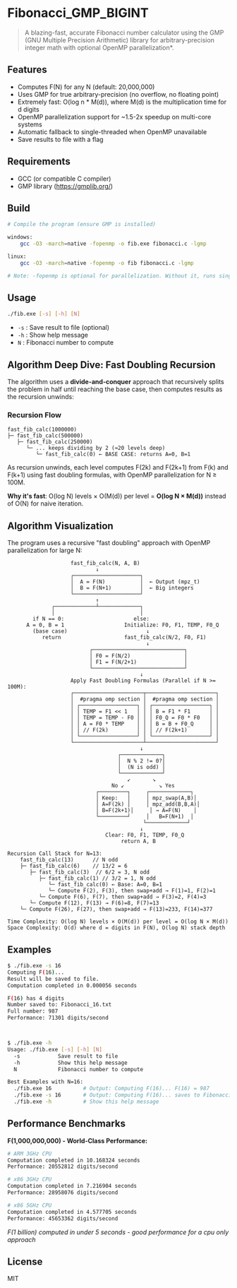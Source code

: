 # Fibonacci_GMP_BIGINT

>A blazing-fast, accurate Fibonacci number calculator using the GMP (GNU Multiple Precision Arithmetic) library for arbitrary-precision integer math with optional OpenMP parallelization*.


## Features
- Computes F(N) for any N (default: 20,000,000)
- Uses GMP for true arbitrary-precision (no overflow, no floating point)
- Extremely fast: O(log n * M(d)), where M(d) is the multiplication time for d digits
- OpenMP parallelization support for ~1.5-2x speedup on multi-core systems
- Automatic fallback to single-threaded when OpenMP unavailable
- Save results to file with a flag

## Requirements
- GCC (or compatible C compiler)
- GMP library (https://gmplib.org/)

## Build

```sh
# Compile the program (ensure GMP is installed)

windows:
    gcc -O3 -march=native -fopenmp -o fib.exe fibonacci.c -lgmp

linux:
    gcc -O3 -march=native -fopenmp -o fib fibonacci.c -lgmp

# Note: -fopenmp is optional for parallelization. Without it, runs single-threaded.
```

## Usage

```sh
./fib.exe [-s] [-h] [N]
```
- `-s` : Save result to file (optional)
- `-h` : Show help message
- `N`  : Fibonacci number to compute

## Algorithm Deep Dive: Fast Doubling Recursion

The algorithm uses a **divide-and-conquer** approach that recursively splits the problem in half until reaching the base case, then computes results as the recursion unwinds:

### Recursion Flow
```
fast_fib_calc(1000000)
├─ fast_fib_calc(500000)
   ├─ fast_fib_calc(250000)
      └─ ... keeps dividing by 2 (≈20 levels deep)
         └─ fast_fib_calc(0) ← BASE CASE: returns A=0, B=1
```

As recursion unwinds, each level computes F(2k) and F(2k+1) from F(k) and F(k+1) using fast doubling formulas, with OpenMP parallelization for N ≥ 100M.

**Why it's fast**: O(log N) levels × O(M(d)) per level = **O(log N × M(d))** instead of O(N) for naive iteration.

## Algorithm Visualization

The program uses a recursive "fast doubling" approach with OpenMP parallelization for large N:

```
                    fast_fib_calc(N, A, B)
                            ↓
                    ┌─────────────────────┐
                    │  A = F(N)           │  ← Output (mpz_t)
                    │  B = F(N+1)         │  ← Big integers
                    └─────────────────────┘
                            ↑
              ┌─────────────┴─────────────┐
              │                           │
        if N == 0:                      else:
      A = 0, B = 1                   Initialize: F0, F1, TEMP, F0_Q
        (base case)                         ↓
           return                    fast_fib_calc(N/2, F0, F1)
                                            ↓
                          ┌─────────────────────────────┐
                          │ F0 = F(N/2)                 │
                          │ F1 = F(N/2+1)               │
                          └─────────────────────────────┘
                                          ↓
                    Apply Fast Doubling Formulas (Parallel if N >= 100M):
                    ┌──────────────────────┬──────────────────────┐
                    │  #pragma omp section │  #pragma omp section │
                    │ ┌──────────────────┐ │ ┌──────────────────┐ │
                    │ │ TEMP = F1 << 1   │ │ │ B = F1 * F1      │ │
                    │ │ TEMP = TEMP - F0 │ │ │ F0_Q = F0 * F0   │ │
                    │ │ A = F0 * TEMP    │ │ │ B = B + F0_Q     │ │
                    │ │ // F(2k)         │ │ │ // F(2k+1)       │ │
                    │ └──────────────────┘ │ └──────────────────┘ │
                    └──────────────────────┴──────────────────────┘
                                          ↓
                                   ┌─────────────┐
                                   │  N % 2 != 0?│
                                   │  (N is odd) │
                                   └─────────────┘
                                      ↙       ↘
                                 No ↙           ↘ Yes
                            ┌─────────┐     ┌─────────────┐
                            │ Keep:   │     │ mpz_swap(A,B)│
                            │ A=F(2k) │     │ mpz_add(B,B,A)│
                            │ B=F(2k+1)│     │ → A=F(N)    │
                            └─────────┘     │   B=F(N+1)  │
                                           └─────────────┘
                                          ↓
                               Clear: F0, F1, TEMP, F0_Q
                                    return A, B

Recursion Call Stack for N=13:
    fast_fib_calc(13)      // N odd
    ├─ fast_fib_calc(6)    // 13/2 = 6
       ├─ fast_fib_calc(3)  // 6/2 = 3, N odd  
          ├─ fast_fib_calc(1) // 3/2 = 1, N odd
             └─ fast_fib_calc(0) ← Base: A=0, B=1
             └─ Compute F(2), F(3), then swap+add → F(1)=1, F(2)=1
          └─ Compute F(6), F(7), then swap+add → F(3)=2, F(4)=3  
       └─ Compute F(12), F(13) → F(6)=8, F(7)=13
    └─ Compute F(26), F(27), then swap+add → F(13)=233, F(14)=377

Time Complexity: O(log N) levels × O(M(d)) per level = O(log N × M(d))
Space Complexity: O(d) where d = digits in F(N), O(log N) stack depth
```

## Examples

```sh
$ ./fib.exe -s 16
Computing F(16)...
Result will be saved to file.
Computation completed in 0.000056 seconds

F(16) has 4 digits
Number saved to: Fibonacci_16.txt
Full number: 987
Performance: 71301 digits/second



$ ./fib.exe -h
Usage: ./fib.exe [-s] [-h] [N]
  -s            Save result to file 
  -h            Show this help message
  N             Fibonacci number to compute

Best Examples with N=16:
  ./fib.exe 16          # Output: Computing F(16)... F(16) = 987
  ./fib.exe -s 16       # Output: Computing F(16)... saves to Fibonacci_16.txt
  ./fib.exe -h          # Show this help message
```

## Performance Benchmarks

**F(1,000,000,000) - World-Class Performance:**

```sh
# ARM 3GHz CPU
Computation completed in 10.168324 seconds
Performance: 20552812 digits/second

# x86 3GHz CPU
Computation completed in 7.216904 seconds
Performance: 28958076 digits/second

# x86 5GHz CPU
Computation completed in 4.577705 seconds
Performance: 45653362 digits/second
```
*F(1 billion) computed in under 5 seconds - good performance for a cpu only approach*

## License
MIT
